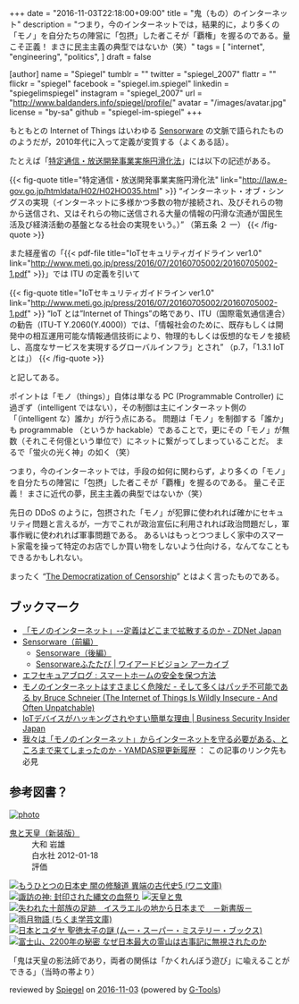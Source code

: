 +++
date = "2016-11-03T22:18:00+09:00"
title = "鬼（もの）のインターネット"
description = "つまり，今のインターネットでは，結果的に，より多くの「モノ」を自分たちの陣営に「包摂」した者こそが「覇権」を握るのである。量こそ正義！ まさに民主主義の典型ではないか（笑）"
tags = [
  "internet",
  "engineering",
  "politics",
]
draft = false

[author]
  name = "Spiegel"
  tumblr = ""
  twitter = "spiegel_2007"
  flattr = ""
  flickr = "spiegel"
  facebook = "spiegel.im.spiegel"
  linkedin = "spiegelimspiegel"
  instagram = "spiegel_2007"
  url = "http://www.baldanders.info/spiegel/profile/"
  avatar = "/images/avatar.jpg"
  license = "by-sa"
  github = "spiegel-im-spiegel"
+++

もともとの Internet of Things はいわゆる [Sensorware](http://www.yamdas.org/column/technique/sensor.html) の文脈で語られたもののようだが，2010年代に入って定義が変質する（よくある話）。

たとえば「[特定通信・放送開発事業実施円滑化法](http://law.e-gov.go.jp/htmldata/H02/H02HO035.html)」には以下の記述がある。

{{< fig-quote title="特定通信・放送開発事業実施円滑化法" link="http://law.e-gov.go.jp/htmldata/H02/H02HO035.html" >}}
<q>インターネット・オブ・シングスの実現（インターネットに多様かつ多数の物が接続され、及びそれらの物から送信され、又はそれらの物に送信される大量の情報の円滑な流通が国民生活及び経済活動の基盤となる社会の実現をいう。）</q>
（第五条 ２ 一）
{{< /fig-quote >}}

また経産省の「{{< pdf-file title="IoTセキュリティガイドライン ver1.0" link="http://www.meti.go.jp/press/2016/07/20160705002/20160705002-1.pdf" >}}」では ITU の定義を引いて

{{< fig-quote title="IoTセキュリティガイドライン ver1.0" link="http://www.meti.go.jp/press/2016/07/20160705002/20160705002-1.pdf" >}}
<q>IoT とは”Internet of Things”の略であり、ITU（国際電気通信連合）の勧告（ITU-T Y.2060(Y.4000)）では、「情報社会のために、既存もしくは開発中の相互運用可能な情報通信技術により、物理的もしくは仮想的なモノを接続し、高度なサービスを実現するグローバルインフラ」とされ</q>
（p.7，「1.3.1 IoT とは」）
{{< /fig-quote >}}

と記してある。

ポイントは「モノ（things）」自体は単なる PC (Programmable Controller) に過ぎず（intelligent ではない），その制御は主にインターネット側の「（intelligent な）誰か」が行う点にある。
問題は「モノ」を制御する「誰か」も programmable （というか hackable）であることで，更にその「モノ」が無数（それこそ何億という単位で）にネットに繋がってしまっていることだ。
まるで「蛍火の光く神」の如く（笑）

つまり，今のインターネットでは，手段の如何に関わらず，より多くの「モノ」を自分たちの陣営に「包摂」した者こそが「覇権」を握るのである。
量こそ正義！ まさに近代の夢，民主主義の典型ではないか（笑）

先日の DDoS のように，包摂された「モノ」が犯罪に使われれば確かにセキュリティ問題と言えるが，一方でこれが政治宣伝に利用されれば政治問題だし，軍事作戦に使われれば軍事問題である。
あるいはもっとつつましく家中のスマート家電を操って特定のお店でしか買い物をしないよう仕向ける，なんてなこともできるかもしれない。

まったく “[The Democratization of Censorship](https://krebsonsecurity.com/2016/09/the-democratization-of-censorship/)” とはよく言ったものである。

## ブックマーク

- [「モノのインターネット」--定義はどこまで拡散するのか - ZDNet Japan](http://japan.zdnet.com/article/35051376/)
- [Sensorware（前編）](http://www.yamdas.org/column/technique/sensor.html)
    - [Sensorware（後編）](http://www.yamdas.org/column/technique/sensor2.html)
    - [Sensorwareふたたび | ワイアードビジョン アーカイブ](http://archive.wiredvision.co.jp/blog/yomoyomo/200905/200905141600.html)
- [エフセキュアブログ : スマートホームの安全を保つ方法](http://blog.f-secure.jp/archives/50744439.html)
- [モノのインターネットはすさまじく危険だ - そして多くはパッチ不可能である by Bruce Schneier (The Internet of Things Is Wildly Insecure - And Often Unpatchable)](http://www.unixuser.org/~euske/doc/tiotiwiaou/index.html)
- [IoTデバイスがハッキングされやすい簡単な理由 | Business Security Insider Japan](https://jp.business.f-secure.com/the-simple-reason-iot-devices-are-so-hackable/)
- [我々は「モノのインターネット」からインターネットを守る必要がある、ところまで来てしまったのか - YAMDAS現更新履歴](http://d.hatena.ne.jp/yomoyomo/20161030/iotsecurity) ： この記事のリンク先も必見

## 参考図書？

<div class="hreview" ><a class="item url" href="http://www.amazon.co.jp/exec/obidos/ASIN/456008193X/baldandersinf-22/"><img src="http://ecx.images-amazon.com/images/I/315iNBEKHLL._SL160_.jpg" alt="photo" class="photo"  /></a><dl ><dt class="fn"><a class="item url" href="http://www.amazon.co.jp/exec/obidos/ASIN/456008193X/baldandersinf-22/">鬼と天皇（新装版）</a></dt><dd>大和 岩雄 </dd><dd>白水社 2012-01-18</dd><dd>評価<abbr class="rating" title="4"><img src="http://g-images.amazon.com/images/G/01/detail/stars-4-0.gif" alt="" /></abbr> </dd></dl><p class="similar"><a href="http://www.amazon.co.jp/exec/obidos/ASIN/4584393788/baldandersinf-22/" target="_top"><img src="http://images.amazon.com/images/P/4584393788.09._SCTHUMBZZZ_.jpg"  alt="もうひとつの日本史 闇の修験道 異端の古代史5 (ワニ文庫)"  /></a> <a href="http://www.amazon.co.jp/exec/obidos/ASIN/4309226159/baldandersinf-22/" target="_top"><img src="http://images.amazon.com/images/P/4309226159.09._SCTHUMBZZZ_.jpg"  alt="諏訪の神: 封印された縄文の血祭り"  /></a> <a href="http://www.amazon.co.jp/exec/obidos/ASIN/4908117039/baldandersinf-22/" target="_top"><img src="http://images.amazon.com/images/P/4908117039.09._SCTHUMBZZZ_.jpg"  alt="天皇と鬼"  /></a> <a href="http://www.amazon.co.jp/exec/obidos/ASIN/499065692X/baldandersinf-22/" target="_top"><img src="http://images.amazon.com/images/P/499065692X.09._SCTHUMBZZZ_.jpg"  alt="失われた十部族の足跡　イスラエルの地から日本まで　－新書版－"  /></a> <a href="http://www.amazon.co.jp/exec/obidos/ASIN/4480083774/baldandersinf-22/" target="_top"><img src="http://images.amazon.com/images/P/4480083774.09._SCTHUMBZZZ_.jpg"  alt="雨月物語 (ちくま学芸文庫)"  /></a> <a href="http://www.amazon.co.jp/exec/obidos/ASIN/4054061605/baldandersinf-22/" target="_top"><img src="http://images.amazon.com/images/P/4054061605.09._SCTHUMBZZZ_.jpg"  alt="日本とユダヤ 聖徳太子の謎 (ムー・スーパー・ミステリー・ブックス)"  /></a> <a href="http://www.amazon.co.jp/exec/obidos/ASIN/4884698207/baldandersinf-22/" target="_top"><img src="http://images.amazon.com/images/P/4884698207.09._SCTHUMBZZZ_.jpg"  alt="富士山、2200年の秘密 なぜ日本最大の霊山は古事記に無視されたのか"  /></a> </p>
<p class="description">「鬼は天皇の影法師であり，両者の関係は「かくれんぼう遊び」に喩えることができる」（当時の帯より）</p>
<p class="gtools" >reviewed by <a href='#maker' class='reviewer'>Spiegel</a> on <abbr class="dtreviewed" title="2016-11-03">2016-11-03</abbr> (powered by <a href="http://www.goodpic.com/mt/aws/index.html" >G-Tools</a>)</p>
</div>
